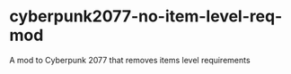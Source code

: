 # cyberpunk2077-no-item-level-req-mod
A mod to Cyberpunk 2077 that removes items level requirements
